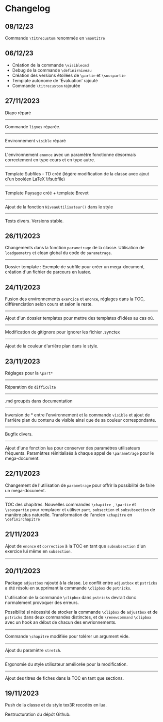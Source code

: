 # Changelog

## 08/12/23

Commande ```\titrecustom``` renommée en ```\montitre```

## 06/12/23

- Création de la commande ```\visiblecmd```
- Debug de la commande ```\definirniveau```
- Création des versions étoilées de ```\partie``` et ```\souspartie```
- Template autonome de 'Évaluation' rajouté 
- Commande ```\titrecustom``` rajoutée

## 27/11/2023

Diapo réparé

---------------------

Commande ```lignes``` réparée.

-----------------

Environnement ```visible``` réparé

-----------------------

L'environnement ```enonce``` avec un paramètre fonctionne désormais correctement en type cours et en type autre.

------------------

Template Subfiles - TD créé (légère modification de la classe avec ajout d'un booléen LaTeX \ifsubfile)

-------------------

Template Paysage créé + template Brevet

------------

Ajout de la fonction ```NiveauUtilisateur()``` dans le style

---------------
Tests divers. Versions stable.

## 26/11/2023

Changements dans la fonction ```parametrage``` de la classe. Utilisation de ```loadgeometry``` et clean global du code de ```parametrage```.

-----------------

Dossier template : Exemple de subfile pour créer un mega-document, création d'un fichier de parcours en luatex.



## 24/11/2023

Fusion des environnements ```exercice``` et ```enonce```, réglages dans la TOC, différenciation selon cours et selon le reste.

-----------------

Ajout d'un dossier templates pour mettre des templates d'idées au cas où.

-----------
Modification de gitignore pour ignorer les fichier .synctex

---------
Ajout de la couleur d'arrière plan dans le style.

## 23/11/2023

Réglages pour la ```\part*```

-----------

Réparation de ```difficulte```

------------

.md groupés dans documentation

-----------------

Inversion de * entre l'environnement et la commande ```visible``` et ajout de l'arrière plan du contenu de visible ainsi que de sa couleur correspondante.

--------------------

Bugfix divers.

----------------

Ajout d'une fonction lua pour conserver des paramètres utilisateurs fréquents.
Paramètres réinitialisés à chaque appel de ```\parametrage``` pour le mega-document.

## 22/11/2023

Changement de l'utilisation de ```parametrage``` pour offrir la possibilité de faire un mega-document.

-------
TOC des chapitres. Nouvelles commandes ```\chapitre ```, ```\partie``` et ```\souspartie``` pour remplacer et utiliser ```part```, ```subsection``` et ```subsubsection``` de manière plus naturelle. Transformation de l'ancien ```\chapitre``` en ```\definirchapitre```

## 21/11/2023

Ajout de ```enonce``` et ```correction``` à la TOC en tant que ```subsubsection``` d'un exercice lui même en ```subsection```.

---------------



## 20/11/2023

Package ```adjustbox``` rajouté à la classe. Le conflit entre ```adjustbox``` et ```pstricks``` a été résolu en supprimant la commande ```\clipbox``` de ```pstricks```.

L'utilisation de la commande ```\clipbox``` dans ```pstricks``` devrait donc normalement provoquer des erreurs. 

Possibilité si nécessité de stocker la commande ```\clipbox``` de ```adjustbox``` et de ```pstricks``` dans deux commandes distinctes, et de ```\renewcommand``` ```\clipbox``` avec un hook an début de chacun des envrionnements.

------------------------
Commande ```\chapitre``` modifiée pour tolérer un argument vide.

---------------

Ajout du paramètre ```stretch```.

-----------------

Ergonomie du style utilisateur améliorée pour la modification.

-------------------------

Ajout des titres de fiches dans la TOC en tant que sections.

## 19/11/2023

Push de la classe et du style tex3R recodés en lua. 

Restructuration du dépôt Github.